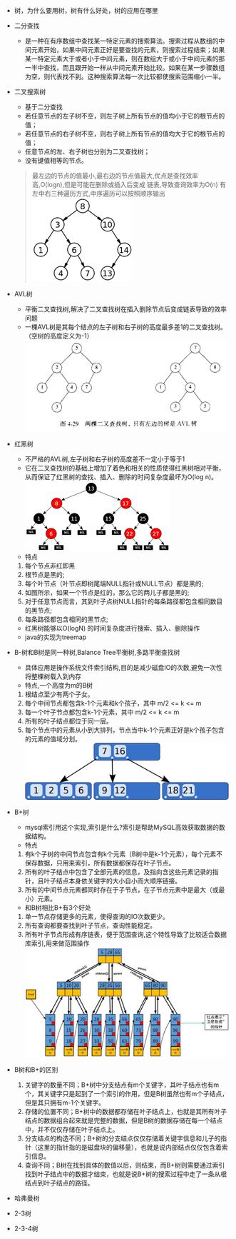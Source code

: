- 树，为什么要用树，树有什么好处，树的应用在哪里

- 二分查找
  - 是一种在有序数组中查找某一特定元素的搜索算法。搜索过程从数组的中间元素开始，如果中间元素正好是要查找的元素，则搜索过程结束；如果某一特定元素大于或者小于中间元素，则在数组大于或小于中间元素的那一半中查找，而且跟开始一样从中间元素开始比较。如果在某一步骤数组为空，则代表找不到。这种搜索算法每一次比较都使搜索范围缩小一半。

- 二叉搜索树
  - 基于二分查找
  - 若任意节点的左子树不空，则左子树上所有节点的值均小于它的根节点的值；
  - 若任意节点的右子树不空，则右子树上所有节点的值均大于它的根节点的值；
  - 任意节点的左、右子树也分别为二叉查找树；
  - 没有键值相等的节点。
  > 最左边的节点的值最小,最右边的节点值最大,优点是查找效率高,O(logn),但是可能在删除或插入后变成
  链表,导致查询效率为O(n)
  > 有左中右三种遍历方式,中序遍历可以按照顺序输出
  ![二叉查找树](../pic/225px-Binary_search_tree.svg.png)
  
- AVL树
  - 平衡二叉查找树,解决了二叉查找树在插入删除节点后变成链表导致的效率问题
  - 一棵AVL树是其每个结点的左子树和右子树的高度最多差1的二叉查找树。（空树的高度定义为-1）
  ![AVL树](../pic/avltree.png)
  
- 红黑树
  - 不严格的AVL树,左子树和右子树的高度差不一定小于等于1
  - 它在二叉查找树的基础上增加了着色和相关的性质使得红黑树相对平衡，从而保证了红黑树的查找、插入、删除的时间复杂度最坏为O(log n)。
  ![红黑树](../pic/rbtree.png)  
  - 特点
  1. 每个节点非红即黑
  2. 根节点是黑的;
  3. 每个叶节点（叶节点即树尾端NULL指针或NULL节点）都是黑的;
  4. 如图所示，如果一个节点是红的，那么它的两儿子都是黑的;
  5. 对于任意节点而言，其到叶子点树NULL指针的每条路径都包含相同数目的黑节点;
  6. 每条路径都包含相同的黑节点;
  - 红黑树能够以O(logN) 的时间复杂度进行搜索、插入、删除操作
  - java的实现为treemap
  
- B-树和B树是同一种树,Balance Tree平衡树,多路平衡查找树
  - 具体应用是操作系统文件索引结构,目的是减少磁盘IO的次数,避免一次性将整棵树载入到内存
  - 特点,一个高度为m的B树
  1. 根结点至少有两个子女。
  2. 每个中间节点都包含k-1个元素和k个孩子，其中 m/2 <= k <= m
  3. 每一个叶子节点都包含k-1个元素，其中 m/2 <= k <= m
  4. 所有的叶子结点都位于同一层。
  5. 每个节点中的元素从小到大排列，节点当中k-1个元素正好是k个孩子包含的元素的值域分划。
  ![B树](../pic/1198px-B-tree.svg.png)
  
- B+树
  - mysql索引用这个实现,索引是什么?索引是帮助MySQL高效获取数据的数据结构。
  - 特点
  1. 有k个子树的中间节点包含有k个元素（B树中是k-1个元素），每个元素不保存数据，只用来索引，所有数据都保存在叶子节点。
  2. 所有的叶子结点中包含了全部元素的信息，及指向含这些元素记录的指针，且叶子结点本身依关键字的大小自小而大顺序链接。
  3. 所有的中间节点元素都同时存在于子节点，在子节点元素中是最大（或最小）元素。  
  - 和B树相比B+有3个好处
  1. 单一节点存储更多的元素，使得查询的IO次数更少。
  2. 所有查询都要查找到叶子节点，查询性能稳定。
  3. 所有叶子节点形成有序链表，便于范围查询,这个特性导致了比较适合数据库索引,用来做范围操作
  ![B+树](../pic/b+tree.jpg)  
    
- B树和B+的区别
    1. 关键字的数量不同；B+树中分支结点有m个关键字，其叶子结点也有m个，其关键字只是起到了一个索引的作用，但是B树虽然也有m个子结点，但是其只拥有m-1个关键字。
    2. 存储的位置不同；B+树中的数据都存储在叶子结点上，也就是其所有叶子结点的数据组合起来就是完整的数据，但是B树的数据存储在每一个结点中，并不仅仅存储在叶子结点上。
    3. 分支结点的构造不同；B+树的分支结点仅仅存储着关键字信息和儿子的指针（这里的指针指的是磁盘块的偏移量），也就是说内部结点仅仅包含着索引信息。
    4. 查询不同；B树在找到具体的数值以后，则结束，而B+树则需要通过索引找到叶子结点中的数据才结束，也就是说B+树的搜索过程中走了一条从根结点到叶子结点的路径。    
    
- 哈弗曼树

- 2-3树

- 2-3-4树